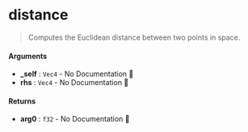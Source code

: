 # distance

>  Computes the Euclidean distance between two points in space.

#### Arguments

- **\_self** : `Vec4` \- No Documentation 🚧
- **rhs** : `Vec4` \- No Documentation 🚧

#### Returns

- **arg0** : `f32` \- No Documentation 🚧